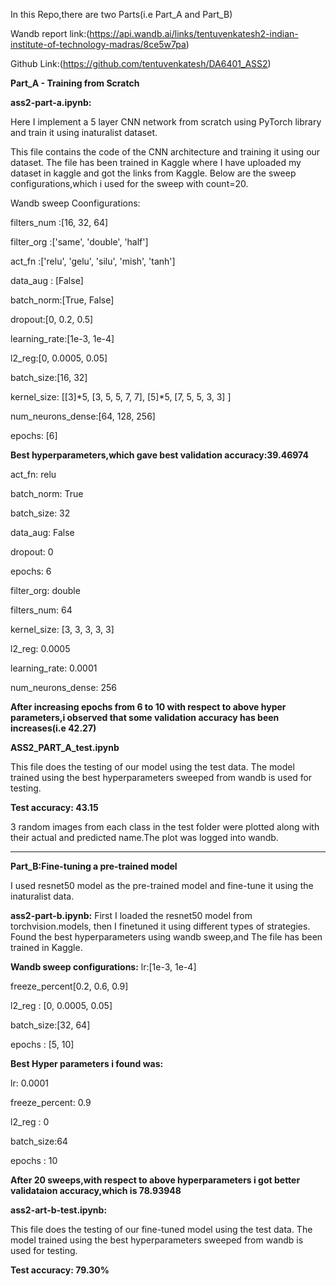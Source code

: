 In this Repo,there are two Parts(i.e Part_A and Part_B)

Wandb report link:(https://api.wandb.ai/links/tentuvenkatesh2-indian-institute-of-technology-madras/8ce5w7pa)

Github Link:(https://github.com/tentuvenkatesh/DA6401_ASS2)

**Part_A - Training from Scratch**

**ass2-part-a.ipynb:**

Here I implement a 5 layer CNN network from scratch using PyTorch library and train it using inaturalist dataset.

This file contains the code of the CNN architecture and training it using our dataset.
The file has been trained in Kaggle where I have uploaded my dataset in kaggle and got the links from Kaggle.
Below are the sweep configurations,which i used for the sweep with count=20.

Wandb sweep Coonfigurations:

filters_num :[16, 32, 64]

filter_org :['same', 'double', 'half']

act_fn :['relu', 'gelu', 'silu', 'mish', 'tanh']

data_aug : [False]

batch_norm:[True, False]

dropout:[0, 0.2, 0.5]

learning_rate:[1e-3, 1e-4]

l2_reg:[0, 0.0005, 0.05]

batch_size:[16, 32]

kernel_size: [[3]*5, [3, 5, 5, 7, 7], [5]*5, [7, 5, 5, 3, 3] ]

num_neurons_dense:[64, 128, 256]

epochs: [6]

**Best hyperparameters,which gave best validation accuracy:39.46974**

act_fn: relu

batch_norm: True

batch_size: 32

data_aug: False

dropout: 0

epochs: 6

filter_org: double

filters_num: 64

kernel_size: [3, 3, 3, 3, 3]

l2_reg: 0.0005

learning_rate: 0.0001

num_neurons_dense: 256

**After increasing epochs from 6 to 10 with respect to above hyper parameters,i observed that some validation accuracy has been increases(i.e 42.27)**

**ASS2_PART_A_test.ipynb**

This file does the testing of our model using the test data. The model trained using the best hyperparameters sweeped from wandb is used for testing.

**Test accuracy: 43.15**

3 random images from each class in the test folder were plotted along with their actual and predicted name.The plot was logged into wandb.

----------------------------------------------------------------------------------------------------------------------------------------------------------------

**Part_B:Fine-tuning a pre-trained model**

I used resnet50 model as the pre-trained model and fine-tune it using the inaturalist data.

**ass2-part-b.ipynb:**
First I loaded the resnet50 model from torchvision.models, then I finetuned it using different types of strategies. Found the best hyperparameters using wandb sweep,and The file has been trained in Kaggle.

**Wandb sweep configurations:**
lr:[1e-3, 1e-4]

freeze_percent[0.2, 0.6, 0.9]

l2_reg : [0, 0.0005, 0.05]

batch_size:[32, 64]

epochs : [5, 10]

**Best Hyper parameters i found was:**

lr:  0.0001

freeze_percent:  0.9

l2_reg : 0

batch_size:64

epochs : 10

**After 20 sweeps,with respect to above hyperparameters i got better validataion accuracy,which is 78.93948**

**ass2-art-b-test.ipynb:**

This file does the testing of our fine-tuned model using the test data. The model trained using the best hyperparameters sweeped from wandb is used for testing.

**Test accuracy: 79.30%**
